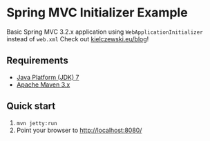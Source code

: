 Spring MVC Initializer Example
==============================

Basic Spring MVC 3.2.x application using `WebApplicationInitializer` instead of `web.xml`
Check out [kielczewski.eu/blog](http://kielczewski.eu/blog)!

Requirements
------------
* [Java Platform (JDK) 7](http://www.oracle.com/technetwork/java/javase/downloads/index.html)
* [Apache Maven 3.x](http://maven.apache.org/)

Quick start
-----------
1. `mvn jetty:run`
2. Point your browser to [http://localhost:8080/](http://localhost:8080/)